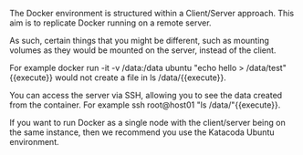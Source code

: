 The Docker environment is structured within a Client/Server approach. This aim is to replicate Docker running on a remote server.

As such, certain things that you might be different, such as mounting volumes as they would be mounted on the server, instead of the client.

For example docker run -it -v /data:/data ubuntu "echo hello > /data/test"{{execute}} would not create a file in ls /data/{{execute}}.

You can access the server via SSH, allowing you to see the data created from the container. For example ssh root@host01 "ls /data/"{{execute}}.

If you want to run Docker as a single node with the client/server being on the same instance, then we recommend you use the Katacoda Ubuntu environment.

